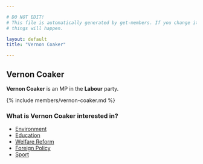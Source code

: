 ```yaml
---

# DO NOT EDIT!
# This file is automatically generated by get-members. If you change it, bad
# things will happen.

layout: default
title: "Vernon Coaker"

---
```


## Vernon Coaker

**Vernon Coaker** is an MP in the **Labour** party.

{% include members/vernon-coaker.md %}

### What is Vernon Coaker interested in?


* [Environment](/interests/environment.html)
* [Education](/interests/education.html)
* [Welfare Reform](/interests/welfare-reform.html)
* [Foreign Policy](/interests/foreign-policy.html)
* [Sport](/interests/sport.html)
